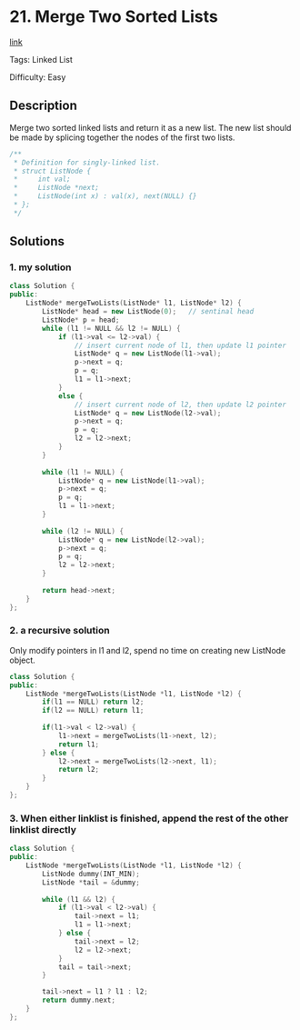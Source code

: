 # 21. Merge Two Sorted Lists

[link](https://leetcode.com/problems/merge-two-sorted-lists/description/)

Tags: Linked List

Difficulty: Easy

## Description

Merge two sorted linked lists and return it as a new list. The new list 
should be made by splicing together the nodes of the first two lists.

```c++
/**
 * Definition for singly-linked list.
 * struct ListNode {
 *     int val;
 *     ListNode *next;
 *     ListNode(int x) : val(x), next(NULL) {}
 * };
 */
```

## Solutions

### 1. my solution

```c++
class Solution {
public:
    ListNode* mergeTwoLists(ListNode* l1, ListNode* l2) {
        ListNode* head = new ListNode(0);   // sentinal head
        ListNode* p = head;
        while (l1 != NULL && l2 != NULL) {
            if (l1->val <= l2->val) {
                // insert current node of l1, then update l1 pointer
                ListNode* q = new ListNode(l1->val);
                p->next = q;
                p = q;
                l1 = l1->next;
            }
            else {
                // insert current node of l2, then update l2 pointer
                ListNode* q = new ListNode(l2->val);
                p->next = q;
                p = q;
                l2 = l2->next;
            }
        }
        
        while (l1 != NULL) {
            ListNode* q = new ListNode(l1->val);
            p->next = q;
            p = q;
            l1 = l1->next;
        }
        
        while (l2 != NULL) {
            ListNode* q = new ListNode(l2->val);
            p->next = q;
            p = q;
            l2 = l2->next;
        }
        
        return head->next;
    }
};
```

### 2. a recursive solution

Only modify pointers in l1 and l2, spend no time on creating new ListNode object.

```c++
class Solution {
public:
    ListNode *mergeTwoLists(ListNode *l1, ListNode *l2) {
        if(l1 == NULL) return l2;
        if(l2 == NULL) return l1;
        
        if(l1->val < l2->val) {
            l1->next = mergeTwoLists(l1->next, l2);
            return l1;
        } else {
            l2->next = mergeTwoLists(l2->next, l1);
            return l2;
        }
    }
};
```

### 3. When either linklist is finished, append the rest of the other linklist directly

```c++
class Solution {
public:
    ListNode *mergeTwoLists(ListNode *l1, ListNode *l2) {
        ListNode dummy(INT_MIN);
        ListNode *tail = &dummy;
        
        while (l1 && l2) {
            if (l1->val < l2->val) {
                tail->next = l1;
                l1 = l1->next;
            } else {
                tail->next = l2;
                l2 = l2->next;
            }
            tail = tail->next;
        }

        tail->next = l1 ? l1 : l2;
        return dummy.next;
    }
};
```

